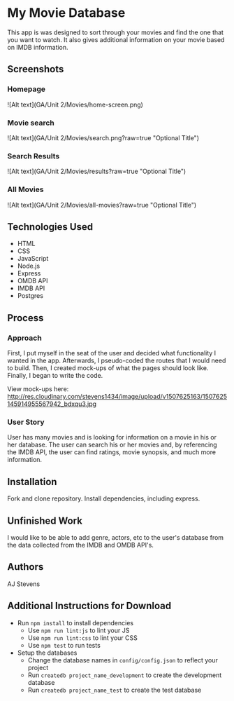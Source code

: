 # My Movie Database

This app is was designed to sort through your movies and find the one that you want to watch.
It also gives additional information on your movie based on IMDB information.

## Screenshots

### Homepage
![Alt text](GA/Unit 2/Movies/home-screen.png)

### Movie search
![Alt text](GA/Unit 2/Movies/search.png?raw=true "Optional Title")

### Search Results
![Alt text](GA/Unit 2/Movies/results?raw=true "Optional Title")

### All Movies

![Alt text](GA/Unit 2/Movies/all-movies?raw=true "Optional Title")
## Technologies Used

- HTML
- CSS
- JavaScript
- Node.js
- Express
- OMDB API
- IMDB API
- Postgres

## Process

### Approach

First, I put myself in the seat of the user and decided what functionality I wanted in the app.
Afterwards, I pseudo-coded the routes that I would need to build. Then, I created mock-ups of
what the pages should look like. Finally, I began to write the code.

View mock-ups here: http://res.cloudinary.com/stevens1434/image/upload/v1507625163/1507625145914955567942_bdxqu3.jpg

### User Story

User has many movies and is looking for information on a movie in his or her database. The user can search his
or her movies and, by referencing the IMDB API, the user can find ratings, movie synopsis, and much more
information.

## Installation

Fork and clone repository. Install dependencies, including express.

## Unfinished Work

I would like to be able to add genre, actors, etc to the user's database from the data collected from
the IMDB and OMDB API's.

## Authors

AJ Stevens

## Additional Instructions for Download

* Run `npm install` to install dependencies
  * Use `npm run lint:js` to lint your JS
  * Use `npm run lint:css` to lint your CSS
  * Use `npm test` to run tests
* Setup the databases
  * Change the database names in `config/config.json` to reflect your project
  * Run `createdb project_name_development` to create the development database
  * Run `createdb project_name_test` to create the test database
